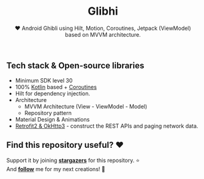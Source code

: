 <h1 align="center">Glibhi</h1>

<p align="center">  
❤️ Android Ghibli using Hilt, Motion, Coroutines, Jetpack (ViewModel) based on MVVM architecture.
</p>
</br>

## Tech stack & Open-source libraries
- Minimum SDK level 30
- 100% [Kotlin](https://kotlinlang.org/) based + [Coroutines](https://github.com/Kotlin/kotlinx.coroutines)
- Hilt for dependency injection.
- Architecture
  - MVVM Architecture (View - ViewModel - Model)
  - Repository pattern
- Material Design & Animations
- [Retrofit2 & OkHttp3](https://github.com/square/retrofit) - construct the REST APIs and paging network data.


## Find this repository useful? :heart:
Support it by joining __[stargazers](https://github.com/iamageo/ghibli)__ for this repository. :star: <br>
And __[follow](https://github.com/iamageo)__ me for my next creations! 🤩
